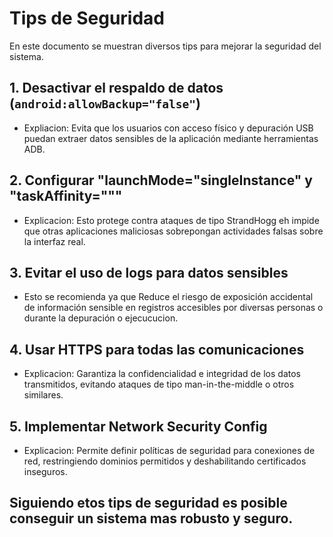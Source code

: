 # Tips de Seguridad

En este documento se muestran diversos tips para mejorar la seguridad del sistema.

## 1. Desactivar el respaldo de datos (`android:allowBackup="false"`)

- Expliacion: Evita que los usuarios con acceso físico y depuración USB puedan extraer datos sensibles de la aplicación mediante herramientas ADB.


## 2. Configurar "launchMode="singleInstance" y "taskAffinity="""

- Explicacion: Esto protege contra ataques de tipo StrandHogg eh impide que otras aplicaciones maliciosas sobrepongan actividades falsas sobre la interfaz real.


## 3. Evitar el uso de logs para datos sensibles

- Esto se recomienda ya que Reduce el riesgo de exposición accidental de información sensible en registros accesibles por diversas personas o durante la depuración o ejecucucion.


## 4. Usar HTTPS para todas las comunicaciones

- Explicacion: Garantiza la confidencialidad e integridad de los datos transmitidos, evitando ataques de tipo man-in-the-middle o otros similares.


## 5. Implementar Network Security Config

- Explicacion: Permite definir políticas de seguridad para conexiones de red, restringiendo dominios permitidos y deshabilitando certificados inseguros.


## Siguiendo etos tips de seguridad es posible conseguir un sistema mas robusto y seguro.




